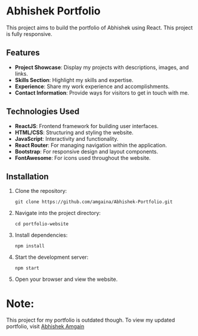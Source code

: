 # Abhishek Portfolio

This project aims to build the portfolio of Abhishek using React. This project is fully responsive. 

## Features
- **Project Showcase**: Display my projects with descriptions, images, and links.
- **Skills Section**: Highlight my skills and expertise.
- **Experience**: Share my work experience and accomplishments.
- **Contact Information**: Provide ways for visitors to get in touch with me.
  
## Technologies Used

- **ReactJS**: Frontend framework for building user interfaces.
- **HTML/CSS**: Structuring and styling the website.
- **JavaScript**: Interactivity and functionality.
- **React Router**: For managing navigation within the application.
- **Bootstrap**: For responsive design and layout components.
- **FontAwesome**: For icons used throughout the website.

## Installation

1. Clone the repository:

    ```
    git clone https://github.com/amgaina/Abhishek-Portfolio.git
    ```

2. Navigate into the project directory:

    ```
    cd portfolio-website
    ```

3. Install dependencies:

    ```
    npm install
    ```

4. Start the development server:

    ```
    npm start
    ```

5. Open your browser and view the website.

# Note:
This project for my portfolio is outdated though. To view my updated portfolio, visit [Abhishek Amgain](https://amgaina.github.io/amgaina/)
